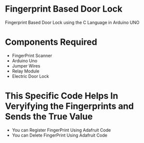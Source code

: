 # Fingerprint Based Door Lock

Fingerprint Based Door Lock using the C Language in Arduino UNO

# Components Required
- FingerPrint Scanner
- Arduino Uno
- Jumper Wires
- Relay Module
- Electric Door Lock


 # This Specific Code Helps In Veryifying the Fingerprints and Sends the True Value

- You can Register FingerPrint Using Adafruit Code
- You can Delete FingerPrint Using Adafruit Code
